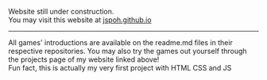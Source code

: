Website still under construction.<br>
You may visit this website at <a href="https://jspoh.github.io">jspoh.github.io</a><br>
<hr>
All games' introductions are available on the readme.md files in their respective repositories. You may also try the games out yourself through the projects page of my website linked above! <br> 
Fun fact, this is actually my very first project with HTML CSS and JS
